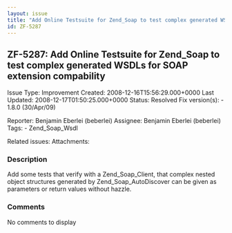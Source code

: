 ```yaml
---
layout: issue
title: "Add Online Testsuite for Zend_Soap to test complex generated WSDLs for SOAP extension compability"
id: ZF-5287
---
```


ZF-5287: Add Online Testsuite for Zend\_Soap to test complex generated WSDLs for SOAP extension compability
-----------------------------------------------------------------------------------------------------------

 Issue Type: Improvement Created: 2008-12-16T15:56:29.000+0000 Last Updated: 2008-12-17T01:50:25.000+0000 Status: Resolved Fix version(s): - 1.8.0 (30/Apr/09)
 
 Reporter:  Benjamin Eberlei (beberlei)  Assignee:  Benjamin Eberlei (beberlei)  Tags: - Zend\_Soap\_Wsdl
 
 Related issues: 
 Attachments: 
### Description

Add some tests that verify with a Zend\_Soap\_Client, that complex nested object structures generated by Zend\_Soap\_AutoDiscover can be given as parameters or return values without hazzle.

 

 

### Comments

No comments to display